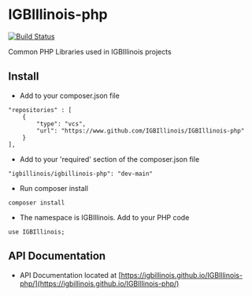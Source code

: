 # IGBIllinois-php

[![Build Status](https://www.travis-ci.com/IGBIllinois/IGBIllinois-php.svg?branch=main)](https://www.travis-ci.com/IGBIllinois/IGBIllinois-php)

Common PHP Libraries used in IGBIllinois projects

## Install
* Add to your composer.json file
```
"repositories" : [
    {
        "type": "vcs",
        "url": "https://www.github.com/IGBIllinois/IGBIllinois-php"
    }
],
```
* Add to your 'required' section of the composer.json file
```
"igbillinois/igbillinois-php": "dev-main"
```
* Run composer install
```
composer install
```
* The namespace is IGBIllinois.  Add to your PHP code
```
use IGBIllinois;
```

## API Documentation
* API Documentation located at [https://igbillinois.github.io/IGBIllinois-php/](https://igbillinois.github.io/IGBIllinois-php/)

